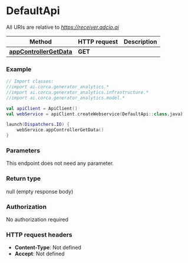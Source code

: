 # DefaultApi

All URIs are relative to *https://receiver.adcio.ai*

Method | HTTP request | Description
------------- | ------------- | -------------
[**appControllerGetData**](DefaultApi.md#appControllerGetData) | **GET**  | 





### Example
```kotlin
// Import classes:
//import ai.corca.generator_analytics.*
//import ai.corca.generator_analytics.infrastructure.*
//import ai.corca.generator_analytics.model.*

val apiClient = ApiClient()
val webService = apiClient.createWebservice(DefaultApi::class.java)

launch(Dispatchers.IO) {
    webService.appControllerGetData()
}
```

### Parameters
This endpoint does not need any parameter.

### Return type

null (empty response body)

### Authorization

No authorization required

### HTTP request headers

 - **Content-Type**: Not defined
 - **Accept**: Not defined

